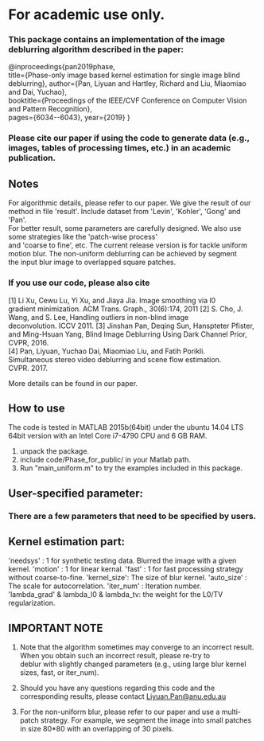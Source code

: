 # For academic use only.
### This package contains an implementation of the image deblurring algorithm described in the paper: 

@inproceedings{pan2019phase,  
  title={Phase-only image based kernel estimation for single image blind deblurring}, 
  author={Pan, Liyuan and Hartley, Richard and Liu, Miaomiao and Dai, Yuchao},  
  booktitle={Proceedings of the IEEE/CVF Conference on Computer Vision and Pattern Recognition},  
  pages={6034--6043}, 
  year={2019} 
} 

### Please cite our paper if using the code to generate data (e.g., images, tables of processing times, etc.) in an academic publication.

Notes 
----------------
For algorithmic details, please refer to our paper. 
We give the result of our method in file 'result'. Include dataset from 'Levin', 'Kohler', 'Gong' and 'Pan'.  
For better result, some parameters are carefully designed. We also use some strategies like the 'patch-wise process'    
and 'coarse to fine', etc. 
The current release version is for tackle uniform motion blur. The non-uniform deblurring can be achieved by segment  
the input blur image to overlapped square patches.  

### If you use our code, please also cite 
  [1] Li Xu, Cewu Lu, Yi Xu, and Jiaya Jia. Image smoothing via l0  
      gradient minimization. ACM Trans. Graph., 30(6):174, 2011 
  [2] S. Cho, J. Wang, and S. Lee, Handling outliers in non-blind image   
      deconvolution. ICCV 2011. 
  [3] Jinshan Pan, Deqing Sun, Hanspteter Pfister, and Ming-Hsuan Yang, 
      Blind Image Deblurring Using Dark Channel Prior, CVPR, 2016.  
  [4] Pan, Liyuan,  Yuchao Dai, Miaomiao Liu, and Fatih Porikli.  
      Simultaneous stereo video deblurring and scene flow estimation.   
      CVPR. 2017. 
      
More details can be found in our paper.  

How to use
----------------
The code is tested in MATLAB 2015b(64bit) under the ubuntu 14.04 LTS 64bit version with an Intel Core i7-4790 CPU and 6 GB RAM.

1. unpack the package. 
2. include code/Phase_for_public/ in your Matlab path. 
3. Run "main_uniform.m" to try the examples included in this package. 

User-specified parameter:
----------------
### There are a few parameters that need to be specified by users.
 
Kernel estimation part:
---------------
'needsys'    :   1 for synthetic testing data. Blurred the image with a given kernel. 
'motion'     :   1 for linear kernal. 
'fast'       :   1 for fast processing strategy without coarse-to-fine. 
'kernel_size':   The size of blur kernel. 
'auto_size'  :   The scale for autocorrelation. 
'iter_num'   :   Iteration number.  
'lambda_grad' & lambda_l0 & lambda_tv: the weight for the L0/TV regularization.    

IMPORTANT NOTE 
----------------
1. Note that the algorithm sometimes may converge to an incorrect result. When you obtain such an incorrect result, please re-try to  
deblur with slightly changed parameters (e.g., using large blur kernel sizes, fast, or iter_num).  

2. Should you have any questions regarding this code and the corresponding results, please contact Liyuan.Pan@anu.edu.au

3. For the non-uniform blur, please refer to our paper and use a multi-patch strategy.
For example, we segment the image into small patches in size 80*80 with an overlapping of 30 pixels.

